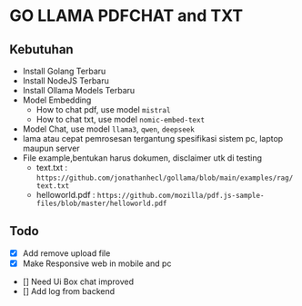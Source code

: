 # GO LLAMA PDFCHAT and TXT

## Kebutuhan

- Install Golang Terbaru
- Install NodeJS Terbaru
- Install Ollama Models Terbaru
- Model Embedding
  - How to chat pdf, use model `mistral`
  - How to chat txt, use model `nomic-embed-text`
- Model Chat, use model `llama3`, `qwen`, `deepseek`
- lama atau cepat pemrosesan tergantung spesifikasi sistem pc, laptop maupun server
- File example,bentukan harus dokumen, disclaimer utk di testing
  - text.txt : `https://github.com/jonathanhecl/gollama/blob/main/examples/rag/text.txt`
  - helloworld.pdf : `https://github.com/mozilla/pdf.js-sample-files/blob/master/helloworld.pdf`

## Todo

- [x] Add remove upload file
- [x] Make Responsive web in mobile and pc
- [] Need Ui Box chat improved
- [] Add log from backend
